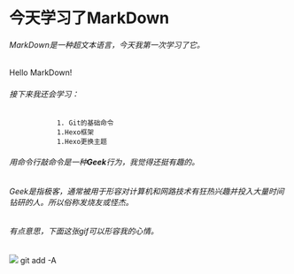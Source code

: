 # 今天学习了MarkDown
###### MarkDown是一种超文本语言，今天我第一次学习了它。 
Hello MarkDown! 
###### 接下来我还会学习：
                1. Git的基础命令 
                1.Hexo框架 
                1.Hexo更换主题 
###### 用命令行敲命令是一种**Geek**行为，我觉得还挺有趣的。 
###### Geek是指极客，通常被用于形容对计算机和网路技术有狂热兴趣并投入大量时间钻研的人。所以俗称发烧友或怪杰。 
###### 有点意思，下面这张gif可以形容我的心情。 
![](https://qgt-style.oss-cn-hangzhou.aliyuncs.com/newcoursep4/g1/g1-2-2/tenor.gif)
git add -A